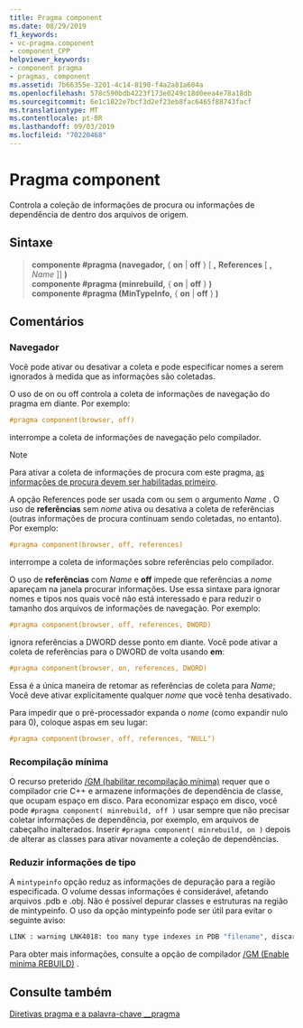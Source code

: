 ```yaml
---
title: Pragma component
ms.date: 08/29/2019
f1_keywords:
- vc-pragma.component
- component_CPP
helpviewer_keywords:
- component pragma
- pragmas, component
ms.assetid: 7b66355e-3201-4c14-8190-f4a2a81a604a
ms.openlocfilehash: 578c590bdb4223f173e0249c18d0eea4e78a18db
ms.sourcegitcommit: 6e1c1822e7bcf3d2ef23eb8fac6465f88743facf
ms.translationtype: MT
ms.contentlocale: pt-BR
ms.lasthandoff: 09/03/2019
ms.locfileid: "70220468"
---
```

# <a name="component-pragma"></a>Pragma component

Controla a coleção de informações de procura ou informações de dependência de dentro dos arquivos de origem.

## <a name="syntax"></a>Sintaxe

> **componente #pragma (navegador,** { **on** | **off** } [ **,** **References** [ **,** *Name* ]] **)**  \
> **componente #pragma (minrebuild,** { **on** | **off** } **)**  \
> **componente #pragma (MinTypeInfo,** { **on** | **off** } **)**

## <a name="remarks"></a>Comentários

### <a name="browser"></a>Navegador

Você pode ativar ou desativar a coleta e pode especificar nomes a serem ignorados à medida que as informações são coletadas.

O uso de on ou off controla a coleta de informações de navegação do pragma em diante. Por exemplo:

```cpp
#pragma component(browser, off)
```

interrompe a coleta de informações de navegação pelo compilador.

> [!NOTE]
> Para ativar a coleta de informações de procura com este pragma, [as informações de procura devem ser habilitadas primeiro](../build/reference/building-browse-information-files-overview.md).

A opção References pode ser usada com ou sem o argumento *Name* . O uso de **referências** sem *nome* ativa ou desativa a coleta de referências (outras informações de procura continuam sendo coletadas, no entanto). Por exemplo:

```cpp
#pragma component(browser, off, references)
```

interrompe a coleta de informações sobre referências pelo compilador.

O uso de **referências** com *Name* e **off** impede que referências a *nome* apareçam na janela procurar informações. Use essa sintaxe para ignorar nomes e tipos nos quais você não está interessado e para reduzir o tamanho dos arquivos de informações de navegação. Por exemplo:

```cpp
#pragma component(browser, off, references, DWORD)
```

ignora referências a DWORD desse ponto em diante. Você pode ativar a coleta de referências para o DWORD de volta usando **em**:

```cpp
#pragma component(browser, on, references, DWORD)
```

Essa é a única maneira de retomar as referências de coleta para *Name*; Você deve ativar explicitamente qualquer *nome* que você tenha desativado.

Para impedir que o pré-processador expanda o *nome* (como expandir nulo para 0), coloque aspas em seu lugar:

```cpp
#pragma component(browser, off, references, "NULL")
```

### <a name="minimal-rebuild"></a>Recompilação mínima

O recurso preterido [/GM (habilitar recompilação mínima)](../build/reference/gm-enable-minimal-rebuild.md) requer que o compilador crie C++ e armazene informações de dependência de classe, que ocupam espaço em disco. Para economizar espaço em disco, você pode `#pragma component( minrebuild, off )` usar sempre que não precisar coletar informações de dependência, por exemplo, em arquivos de cabeçalho inalterados. Inserir `#pragma component( minrebuild, on )` depois de alterar as classes para ativar novamente a coleção de dependências.

### <a name="reduce-type-information"></a>Reduzir informações de tipo

A `mintypeinfo` opção reduz as informações de depuração para a região especificada. O volume dessas informações é considerável, afetando arquivos .pdb e .obj. Não é possível depurar classes e estruturas na região de mintypeinfo. O uso da opção mintypeinfo pode ser útil para evitar o seguinte aviso:

```cmd
LINK : warning LNK4018: too many type indexes in PDB "filename", discarding subsequent type information
```

Para obter mais informações, consulte a opção de compilador [/GM (Enable minima REBUILD)](../build/reference/gm-enable-minimal-rebuild.md) .

## <a name="see-also"></a>Consulte também

[Diretivas pragma e a palavra-chave __pragma](../preprocessor/pragma-directives-and-the-pragma-keyword.md)
